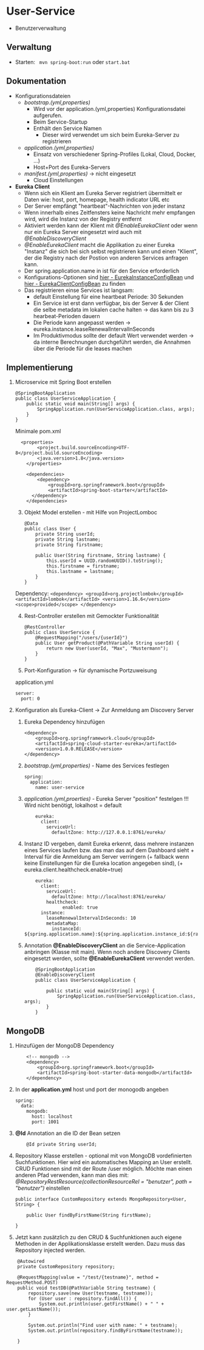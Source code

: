 # User-Service
- Benutzerverwaltung

## Verwaltung
- Starten: ``` mvn spring-boot:run``` oder ```start.bat```

## Dokumentation
- Konfigurationsdateien
	- *bootstrap.(yml,properties)*
		- Wird vor der application.(yml,properties) Konfigurationsdatei aufgerufen.
		- Beim Service-Startup 
		- Enthält den Service Namen
			- Dieser wird verwendet um sich beim Eureka-Server zu registrieren 
	- *application.(yml,properties)*
		- Einsatz von verschiedener Spring-Profiles (Lokal, Cloud, Docker, ...)
		- Host+Port des Eureka-Servers
	- *manifest.(yml,properties)* -> nicht eingesetzt
		- Cloud Einstellungen	
- **Eureka Client**
	- Wenn sich ein Klient am Eureka Server registriert übermittelt er Daten wie: host, port, homepage, health indicator URL etc
	- Der Server empfängt "heartbeat"-Nachrichten von jeder instanz
	- Wenn innerhalb eines Zeitfensters keine Nachricht mehr empfangen wird, wird die Instanz von der Registry entfernt
	- Aktiviert werden kann der Klient mit *@EnableEurekaClient* oder wenn nur ein Eureka Server eingesetzt wird auch mit *@EnableDiscoveryClient*
	- *@EnableEurekaClient* macht die Applikation zu einer Eureka "Instanz" die sich bei sich selbst registrieren kann und einen "Klient", der die Registry nach der Postion von anderen Services anfragen kann.
	- Der spring.application.name in ist für den Service erforderlich
	- Konfigurations-Optionen sind [hier - EurekaInstanceConfigBean](https://github.com/spring-cloud/spring-cloud-netflix/blob/master/spring-cloud-netflix-core/src/main/java/org/springframework/cloud/netflix/eureka/EurekaInstanceConfigBean.java) und [hier - EurekaClientConfigBean](https://github.com/spring-cloud/spring-cloud-netflix/blob/master/spring-cloud-netflix-core/src/main/java/org/springframework/cloud/netflix/eureka/EurekaClientConfigBean.java) zu finden 
	- Das registrieren einse Services ist langsam:
		- default Einstellung für eine heartbeat Periode: 30 Sekunden
		- Ein Service ist erst dann verfügbar, bis der Server & der Client die selbe metadata im lokalen cache halten -> das kann bis zu 3 hearbeat-Perioden dauern
		- Die Periode kann angepasst werden -> eureka.instance.leaseRenewalIntervalInSeconds
		- Im Produktivmodus sollte der default Wert verwendet werden -> da interne Berechnungen durchgeführt werden, die Annahmen über die Periode für die leases machen


## Implementierung

1.  Microservice mit Spring Boot erstellen 
	```
	@SpringBootApplication
	public class UserServiceApplication {
	    public static void main(String[] args) {
	        SpringApplication.run(UserServiceApplication.class, args);
	    }
	}
	```
	Minimale pom.xml
	```
	  <properties>
			<project.build.sourceEncoding>UTF-8</project.build.sourceEncoding>
			<java.version>1.8</java.version>
		</properties>
	
		<dependencies>
			<dependency>
				<groupId>org.springframework.boot</groupId>
				<artifactId>spring-boot-starter</artifactId>
		  </dependency>
		</dependencies>
	```
	3. Objekt Model erstellen - mit Hilfe von ProjectLomboc
		```
		@Data
		public class User {		
			private String userId;
			private String lastname;
			private String firstname;
			
			public User(String firstname, String lastname) {
				this.userId = UUID.randomUUID().toString();
				this.firstname = firstname;
				this.lastname = lastname;
			}
		}
		```
	Dependency:
		```
			<dependency>
				<groupId>org.projectlombok</groupId>
				<artifactId>lombok</artifactId>
				<version>1.16.6</version>
				<scope>provided</scope>
			</dependency>
		```

	4. Rest-Controller erstellen mit Gemockter Funktionalität
		```
		@RestController
		public class UserService {
			@RequestMapping("/users/{userId}")
		    public User getProduct(@PathVariable String userId) {		
		        return new User(userId, "Max", "Mustermann");
		    }
		}
		```
	
	5. Port-Konfiguration -> für dynamische Portzuweisung
	
	application.yml

	```
	server:
	  port: 0
	```
2. Konfiguration als Eureka-Client -> Zur Anmeldung am Discovery Server
	1. Eureka Dependency hinzufügen
	
		```
		<dependency>
			<groupId>org.springframework.cloud</groupId>
			<artifactId>spring-cloud-starter-eureka</artifactId>
			<version>1.0.0.RELEASE</version>
		</dependency>
		```
	1. *bootstrap.(yml,properties)* - Name des Services festlegen
	
		```
		spring:
		  application:
		    name: user-service	
		```
	2. *application.(yml,proerties)* - Eureka Server "position" festelgen !!! Wird nicht benötigt, lokalhost = default
	
		```
			eureka:
			  client:
			    serviceUrl:
			      defaultZone: http://127.0.0.1:8761/eureka/	
		```
	3. Instanz ID vergeben, damit Eureka erkennt, dass mehrere instanzen eines Services laufen bzw. das man das auf dem Dashboard sieht + Interval für die Anmeldung am Server verringern (+ fallback wenn keine Einstellungen für die Eureka location angegeben sind), (+ eureka.client.healthcheck.enable=true)
	
		```
			eureka:
			  client:
			    serviceUrl:
			      defaultZone: http://localhost:8761/eureka/
			    healthcheck:
      			      enabled: true
			  instance:
			    leaseRenewalIntervalInSeconds: 10
			    metadataMap:
			      instanceId: ${spring.application.name}:${spring.application.instance_id:${random.value}}
		```	
	3. Annotation **@EnableDiscoveryClient** an die Service-Application anbringen (Klasse mit main). Wenn noch andere Discovery Clients eingesetzt werden, sollte **@EnableEurekaClient** verwendet werden.
		```
			@SpringBootApplication
			@EnableDiscoveryClient
			public class UserServiceApplication {
			
			    public static void main(String[] args) {
			        SpringApplication.run(UserServiceApplication.class, args);
			    }
			}	
		```
## MongoDB
1. Hinzufügen der MongoDB Dependency

	```
		<!-- mongodb -->
		<dependency>
			<groupId>org.springframework.boot</groupId>
			<artifactId>spring-boot-starter-data-mongodb</artifactId>
		</dependency>
	```

2. In der **application.yml** host und port der monogodb angeben

	```
	spring:
	  data:
	    mongodb:
	      host: localhost
	      port: 1001
	```

3. **@Id** Annotation an die ID der Bean setzen

	```
		@Id private String userId;
	```
	
4. Repository Klasse erstellen - optional mit von MongoDB vordefinierten Suchfunktionen. Hier wird ein automatisches Mapping an User erstellt. CRUD Funktionen sind mit der Route /user möglich. Möchte man einen anderen Pfad verwenden, kann man dies mit: *@RepositoryRestResource(collectionResourceRel = "benutzer", path = "benutzer")* einstellen
	```
	public interface CustomRepository extends MongoRepository<User, String> {
	
		public User findByFirstName(String firstName);
	
	}
	```
5. Jetzt kann zusätzlich zu den CRUD & Suchfunktionen auch eigene Methoden in der Applikationsklasse erstellt werden. Dazu muss das Repository injected werden.

```
	@Autowired
	private CustomRepository repository;
	
	@RequestMapping(value = "/test/{testname}", method = RequestMethod.POST)
	public void testDB(@PathVariable String testname) {
		repository.save(new User(testname, testname));
		for (User user : repository.findAll()) {
			System.out.println(user.getFirstName() + " " + user.getLastName());
		}
		
		System.out.println("Find user with name: " + testname);
		System.out.println(repository.findByFirstName(testname));
		
	}
```
